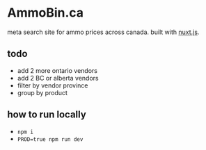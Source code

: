 # AmmoBin.ca

meta search site for ammo prices across canada. built with [nuxt.js](https://nuxtjs.org).

## todo
- add 2 more ontario vendors
- add 2 BC or alberta vendors
- filter by vendor  province
- group by product


## how to run locally
- ```npm i```
- ```PROD=true npm run dev```